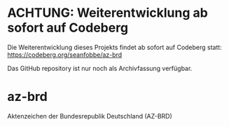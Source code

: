 # ACHTUNG: Weiterentwicklung ab sofort auf Codeberg

Die Weiterentwicklung dieses Projekts findet ab sofort auf Codeberg statt: https://codeberg.org/seanfobbe/az-brd

Das GitHub repository ist nur noch als Archivfassung verfügbar.


# az-brd
Aktenzeichen der Bundesrepublik Deutschland (AZ-BRD)

